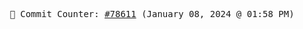 <p align="center">
    <samp>
        📮 Commit Counter: <a href="https://github.com/Javascript-void0/Javascript-void0/commits/main">#78611</a> (January 08, 2024 @ 01:58 PM)
    </samp>
</p>